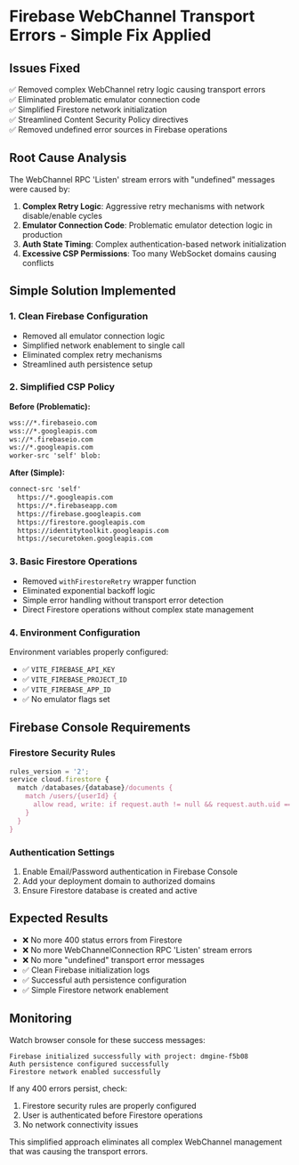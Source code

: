 # Firebase WebChannel Transport Errors - Simple Fix Applied

## Issues Fixed
✅ Removed complex WebChannel retry logic causing transport errors  
✅ Eliminated problematic emulator connection code  
✅ Simplified Firestore network initialization  
✅ Streamlined Content Security Policy directives  
✅ Removed undefined error sources in Firebase operations  

## Root Cause Analysis
The WebChannel RPC 'Listen' stream errors with "undefined" messages were caused by:

1. **Complex Retry Logic**: Aggressive retry mechanisms with network disable/enable cycles
2. **Emulator Connection Code**: Problematic emulator detection logic in production
3. **Auth State Timing**: Complex authentication-based network initialization
4. **Excessive CSP Permissions**: Too many WebSocket domains causing conflicts

## Simple Solution Implemented

### 1. Clean Firebase Configuration
- Removed all emulator connection logic
- Simplified network enablement to single call
- Eliminated complex retry mechanisms
- Streamlined auth persistence setup

### 2. Simplified CSP Policy
**Before (Problematic):**
```html
wss://*.firebaseio.com
wss://*.googleapis.com
ws://*.firebaseio.com
ws://*.googleapis.com
worker-src 'self' blob:
```

**After (Simple):**
```html
connect-src 'self' 
  https://*.googleapis.com 
  https://*.firebaseapp.com
  https://firebase.googleapis.com 
  https://firestore.googleapis.com
  https://identitytoolkit.googleapis.com
  https://securetoken.googleapis.com
```

### 3. Basic Firestore Operations
- Removed `withFirestoreRetry` wrapper function
- Eliminated exponential backoff logic
- Simple error handling without transport error detection
- Direct Firestore operations without complex state management

### 4. Environment Configuration
Environment variables properly configured:
- ✅ `VITE_FIREBASE_API_KEY`
- ✅ `VITE_FIREBASE_PROJECT_ID` 
- ✅ `VITE_FIREBASE_APP_ID`
- ✅ No emulator flags set

## Firebase Console Requirements

### Firestore Security Rules
```javascript
rules_version = '2';
service cloud.firestore {
  match /databases/{database}/documents {
    match /users/{userId} {
      allow read, write: if request.auth != null && request.auth.uid == userId;
    }
  }
}
```

### Authentication Settings
1. Enable Email/Password authentication in Firebase Console
2. Add your deployment domain to authorized domains
3. Ensure Firestore database is created and active

## Expected Results
- ❌ No more 400 status errors from Firestore
- ❌ No more WebChannelConnection RPC 'Listen' stream errors
- ❌ No more "undefined" transport error messages
- ✅ Clean Firebase initialization logs
- ✅ Successful auth persistence configuration
- ✅ Simple Firestore network enablement

## Monitoring
Watch browser console for these success messages:
```
Firebase initialized successfully with project: dmgine-f5b08
Auth persistence configured successfully
Firestore network enabled successfully
```

If any 400 errors persist, check:
1. Firestore security rules are properly configured
2. User is authenticated before Firestore operations
3. No network connectivity issues

This simplified approach eliminates all complex WebChannel management that was causing the transport errors.